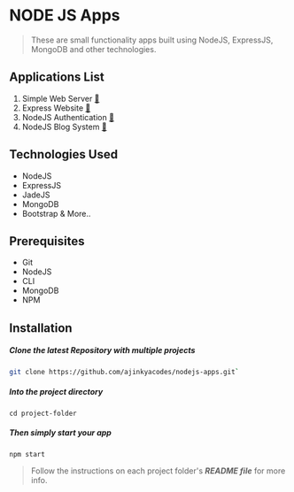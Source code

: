 # NODE JS Apps

> These are small functionality apps built using NodeJS, ExpressJS, MongoDB and other technologies.

## Applications List
1.  Simple Web Server [:memo:](https://github.com/ajinkyacodes/nodejs-apps/tree/master/simple-web-server)
2.  Express Website [:memo:](https://github.com/ajinkyacodes/nodejs-apps/tree/master/express-website)
3.  NodeJS Authentication [:memo:](https://github.com/ajinkyacodes/nodejs-apps/tree/master/node-auth)
4.  NodeJS Blog System [:memo:](https://github.com/ajinkyacodes/nodejs-apps/tree/master/node-blog)

## Technologies Used
- NodeJS
- ExpressJS
- JadeJS
- MongoDB
- Bootstrap & More..

## Prerequisites
- Git
- NodeJS
- CLI
- MongoDB
- NPM

## Installation

##### Clone the latest Repository with multiple projects

```bash
git clone https://github.com/ajinkyacodes/nodejs-apps.git`
```

##### Into the project directory

`cd project-folder`

##### Then simply start your app

`npm start`

> Follow the instructions on each project folder's ***README file*** for more info. 
